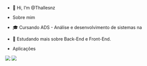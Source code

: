 - 👋 Hi, I’m @Thallesnz

- Sobre mim
- 🎓 Cursando ADS - Análise e desenvolvimento de sistemas na  
- 🔭 Estudando mais sobre Back-End e Front-End.

- Aplicações
<img src="https://i.imgur.com/slslVDc.png-323330?style=for-the-badge&logo=python&logoColor=cian">
<img src="[https://img.shields.io/badge/Arduino](https://i.imgur.com/slslVDc.png)-00979C?style=for-the-badge&logo=Arduino&logoColor=white">
